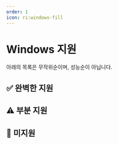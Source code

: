 ```yaml
---
order: 1
icon: ri:windows-fill
---
```


# Windows 지원

아래의 목록은 무작위순이며, 성능순이 아닙니다.

<script setup>
import MarkdownIt from 'markdown-it'
import MarkdownItAnchor from 'markdown-it-anchor'

const shuffleArray = (array) => {
    for (let i = array.length - 1; i > 0; i--) {
        const j = Math.floor(Math.random() * (i + 1));
        [array[i], array[j]] = [array[j], array[i]];
    }
    return array;
}

const fullySupport = shuffleArray([
    {
        name: 'Bluestacks 5',
        link: 'https://www.bluestacks.com/ko/',
        note: '완전히 호환됩니다. 에뮬레이터의 `설정` - `고급 설정`에서 `ADB 기능`을 켜야 합니다. Hyper-V와 호환되는 것으로 알려져 있습니다.\n\n- 느리고 번들로 제공되는 설치를 피하기 위해 [오프라인 설치 프로그램](https://support.bluestacks.com/hc/en-us/articles/4402611273485-BlueStacks-5-offline-installer)을 다운로드하는 것이 좋습니다; [Android 11](https://support.bluestacks.com/hc/en-us/articles/4402611273485-BlueStacks-5-offline-installer#:~:text=To%20install%20BlueStacks%205%20Android%2011) 버전 설치를 권장합니다; 제거하려면 공식 [제거 도구](https://support.bluestacks.com/hc/en-us/articles/360057724751-How-to-uninstall-BlueStacks-5-BlueStacks-X-and-BlueStacks-Services-completely-from-your-PC)를 사용하여 잔여물을 제거하세요.\n- adb 포트 번호가 계속 불규칙하게 변경되고 시작할 때마다 다르다면 컴퓨터에 [Hyper-V](https://support.bluestacks.com/hc/en-us/articles/4415238471053-System-requirements-for-BlueStacks-5-on-Hyper-V-enabled-Windows-10-and-11)가 활성화되어 있기 때문일 수 있습니다. MAA는 이제 BlueStacks 에뮬레이터 구성 파일 내에서 포트 번호를 자동으로 읽으려고 시도할 것입니다. 이 방법이 작동하지 않거나 다중 실행/둘 이상의 에뮬레이터 커널이 설치된 경우 [연결 (TODO)](../faq.html#블루스택-에뮬레이터가-매번-시작될-때마다-포트-번호가-다릅니다-hyper-v)을 참조하여 변경하세요. Hyper-V는 관리자로 실행되므로 에뮬레이터 자동 종료, 자동 연결 감지 등 adb와 관련 없는 작업도 MAA를 관리자로 실행해야 합니다.',
    },
    {
        name: 'MuMu 에뮬레이터',
        link: 'https://mumu.163.com/',
        note: '완전히 호환되며, [스크린샷 향상 모드](../connection.html#mumu-스크린샷-향상-모드)에 대한 추가 지원이 있습니다. Hyper-V와 호환되는 것으로 알려져 있습니다.\n\n- "완료 시 에뮬레이터 종료" 기능이 간혹 비정상적일 수 있습니다. 이런 경우 MuMu 공식 채널에 피드백을 주세요;\n- 둘 이상의 인스턴스를 열 때는 MuMu 다중 실행기의 ADB 버튼을 통해 해당 인스턴스의 포트 정보를 확인하고, MAA `설정` - `연결 설정`에서 연결 주소의 포트 번호를 해당 포트로 변경해야 합니다.',
    },
    {
        name: 'LDPlayer',
        link: 'https://kr.ldplayer.net/',
        note: '완전히 호환되며, [스크린샷 향상 모드](../connection.html#ld-스크린샷-향상-모드)에 대한 추가 지원이 있습니다. Hyper-V와 호환되는 것으로 알려져 있습니다.\n\n- LDPlayer 9 설치 프로그램은 설치 과정 중 자동으로 Hyper-V를 비활성화합니다. 관련 요구 사항이 있다면 주의하세요.',
    },
    {
        name: 'Nox',
        link: 'https://kr.bignox.com/',
        note: '완전히 호환되지만 테스트가 덜 되었습니다. Hyper-V와 호환되는 것으로 알려져 있습니다.',
    },
    {
        name: 'Memu',
        link: 'https://www.memuplay.com/ko/',
        note: '완전히 호환되지만 테스트가 덜 되었습니다.',
    },
]);

const partiallySupport = shuffleArray([
{
        name: 'MuMu 에뮬레이터',
        link: 'https://www.mumuplayer.com/',
        note: 'MAA v5.1.0 이후로 지원이 중단되었으며 넷이즈는 2023-08-15에 유지보수를 중단했습니다.\n\n- 더 이상 자동 연결 감지를 지원하지 않으며, 일반 연결 구성을 사용하여 adb 경로와 연결 주소를 수동으로 구성해야 합니다;\n- Minitouch, MaaTouch와 같은 효율적인 터치 모드를 사용하려면 `설정` - `연결`에서 `ADB 강제 교체`를 실행해야 합니다;\n- "완료 시 에뮬레이터 종료" 기능을 사용하려면 관리자 권한으로 MAA를 실행해야 합니다;\n- MuMu 6의 기본 해상도는 지원되지 않으며, `1280x720`, `1920x1080` 등 16:9 비율로 변경해야 합니다;\n- MuMu 6 다중 실행은 동일한 adb 포트를 사용하므로 MuMu 6의 다중 실행을 지원할 수 없습니다.',
    },
    {
        name: 'Windows Subsystem for Android™ (WSA)',
        link: 'https://learn.microsoft.com/ko-kr/windows/android/wsa/',
        note: 'MAA v5.2.0 이후로 지원이 중단되었으며 Microsoft는 2025-03-05에 유지 보수를 중단했습니다.\n\n- WSA 2204 이상 (버전 번호는 서브시스템 설정의 `정보` 페이지에 있음), 연결 구성에서 `일반 구성`을 선택하세요;\n- WSA 2203 이하 (버전 번호는 서브시스템 설정 페이지 상단에 있음), 연결 구성에서 `WSA 이전 버전`을 선택하세요;\n- 이 소프트웨어는 720p 이상 `16:9` 해상도만 잘 지원하므로, 창 크기를 수동으로 16:9 비율에 최대한 가깝게 조정해 주세요. (모니터가 16:9인 경우 `F11`을 눌러 전체 화면으로 전환할 수 있습니다);\n- 아크나이츠가 포그라운드에 있고 다른 안드로이드 앱이 동시에 포그라운드에서 실행되지 않도록 해주세요. 그렇지 않으면 게임이 일시 중지되거나 작업 인식 오류가 발생할 수 있습니다;\n- WSA의 스크린샷은 종종 어떤 이유로 하얀 화면을 캡처하여 인식 오류를 일으키므로 사용을 권장하지 않습니다.',
    },
    {
        name: 'AVD',
        link: 'https://developer.android.com/studio/run/managing-avds',
        note: '이론적으로 지원됩니다.\n\n- Android 10부터 SELinux가 `Enforcing` 모드일 때 Minitouch를 사용할 수 없으므로 다른 터치 모드로 전환하거나 SELinux를 **임시로** `Permissive` 모드로 전환하세요.\n- AVD는 디버깅을 위해 만들어졌으므로 게임용으로 설계된 다른 에뮬레이터를 사용하는 것이 더 좋습니다.',
    },
    {
        name: 'Google Play Games (개발자용)',
        link: 'https://developer.android.com/games/playgames/emulator?hl=ko-kr',
        note: '이론적으로 지원됩니다. Hyper-V가 활성화되어 있어야 하며 Google 계정에 로그인해야 합니다.\n\n- [사용자 정의 연결](../connection.html)을 사용하여 연결해야 하며 ADB 포트는 `6520`입니다.\n- Android 10 이상 버전의 SELinux 정책으로 인해 Minitouch가 제대로 작동하지 않으므로 다른 터치 모드로 전환하세요.\n- 에뮬레이터를 시작한 후 첫 번째 연결은 실패하므로 `연결 실패 후 ADB 프로세스 종료 및 재시작 시도`를 체크해야 합니다.',
    },
]);

const notSupport = shuffleArray([
    {
        name: 'Google Play Games',
        link: 'https://play.google.com/googleplaygames',
        note: '호환되지 않습니다, [Consumer Client](https://developer.android.com/games/playgames/pg-emulator#installing-game-consumer)\'의 ADB 포트를 사용할 수 없습니다.\n\n단, KR의 경우 [PlayBridge](https://github.com/ACK72/PlayBridge)를 이용해 사용이 가능하지만, 공식 지원이 아니므로 서비스가 불안정할 수 있습니다.',
    },
]);

const md = new MarkdownIt();
md.use(MarkdownItAnchor);

const fullySupportHtml = md.render(fullySupport.map(simulator => `
### ✅ ${simulator.link ? `[${simulator.name}](${simulator.link})` : simulator.name}
${simulator.note}
`).join(''));
const partiallySupportHtml = md.render(partiallySupport.map(simulator => `
### ⚠️ ${simulator.link ? `[${simulator.name}](${simulator.link})` : simulator.name}
${simulator.note}
`).join(''));
const notSupportHtml = md.render(notSupport.map(simulator => `
### 🚫 ${simulator.link ? `[${simulator.name}](${simulator.link})` : simulator.name}
${simulator.note}
`).join(''));
</script>

## ✅ 완벽한 지원

<ClientOnly><div v-html="fullySupportHtml"></div></ClientOnly>

## ⚠️ 부분 지원

<ClientOnly><div v-html="partiallySupportHtml"></div></ClientOnly>

## 🚫 미지원

<ClientOnly><div v-html="notSupportHtml"></div></ClientOnly>

